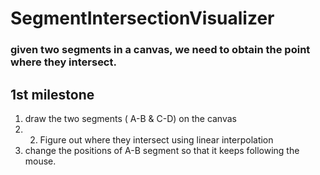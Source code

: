 # SegmentIntersectionVisualizer
### given two segments in a canvas, we need to obtain the point where they intersect. 

## 1st milestone 
1. draw the two segments ( A-B & C-D) on the canvas
2.  2. Figure out where they intersect using linear interpolation 
3. change the positions of A-B segment so that it keeps following the mouse. 
